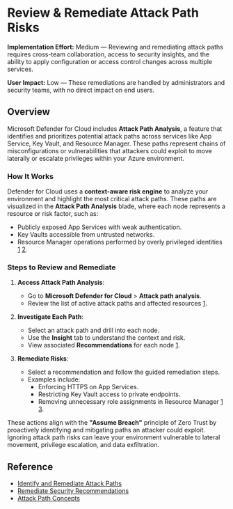 # Review & Remediate Attack Path Risks

**Implementation Effort:** Medium — Reviewing and remediating attack paths requires cross-team collaboration, access to security insights, and the ability to apply configuration or access control changes across multiple services.

**User Impact:** Low — These remediations are handled by administrators and security teams, with no direct impact on end users.

## Overview

Microsoft Defender for Cloud includes **Attack Path Analysis**, a feature that identifies and prioritizes potential attack paths across services like App Service, Key Vault, and Resource Manager. These paths represent chains of misconfigurations or vulnerabilities that attackers could exploit to move laterally or escalate privileges within your Azure environment.

### How It Works

Defender for Cloud uses a **context-aware risk engine** to analyze your environment and highlight the most critical attack paths. These paths are visualized in the **Attack Path Analysis** blade, where each node represents a resource or risk factor, such as:

- Publicly exposed App Services with weak authentication.
- Key Vaults accessible from untrusted networks.
- Resource Manager operations performed by overly privileged identities [1](https://learn.microsoft.com/en-us/azure/defender-for-cloud/how-to-manage-attack-path) [2](https://learn.microsoft.com/en-us/azure/defender-for-cloud/concept-attack-path).

### Steps to Review and Remediate

1. **Access Attack Path Analysis**:
   - Go to **Microsoft Defender for Cloud** > **Attack path analysis**.
   - Review the list of active attack paths and affected resources [1](https://learn.microsoft.com/en-us/azure/defender-for-cloud/how-to-manage-attack-path).

2. **Investigate Each Path**:
   - Select an attack path and drill into each node.
   - Use the **Insight** tab to understand the context and risk.
   - View associated **Recommendations** for each node [1](https://learn.microsoft.com/en-us/azure/defender-for-cloud/how-to-manage-attack-path).

3. **Remediate Risks**:
   - Select a recommendation and follow the guided remediation steps.
   - Examples include:
     - Enforcing HTTPS on App Services.
     - Restricting Key Vault access to private endpoints.
     - Removing unnecessary role assignments in Resource Manager [1](https://learn.microsoft.com/en-us/azure/defender-for-cloud/how-to-manage-attack-path) [3](https://learn.microsoft.com/en-us/azure/defender-for-cloud/implement-security-recommendations).

These actions align with the **"Assume Breach"** principle of Zero Trust by proactively identifying and mitigating paths an attacker could exploit. Ignoring attack path risks can leave your environment vulnerable to lateral movement, privilege escalation, and data exfiltration.

## Reference

- [Identify and Remediate Attack Paths](https://learn.microsoft.com/en-us/azure/defender-for-cloud/how-to-manage-attack-path)
- [Remediate Security Recommendations](https://learn.microsoft.com/en-us/azure/defender-for-cloud/implement-security-recommendations)
- [Attack Path Concepts](https://learn.microsoft.com/en-us/azure/defender-for-cloud/concept-attack-path)
